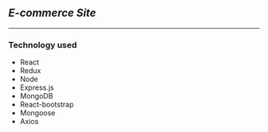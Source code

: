## ***E-commerce Site***
---
### Technology used 
* React
* Redux
* Node
* Express.js
* MongoDB
* React-bootstrap
* Mongoose
* Axios


